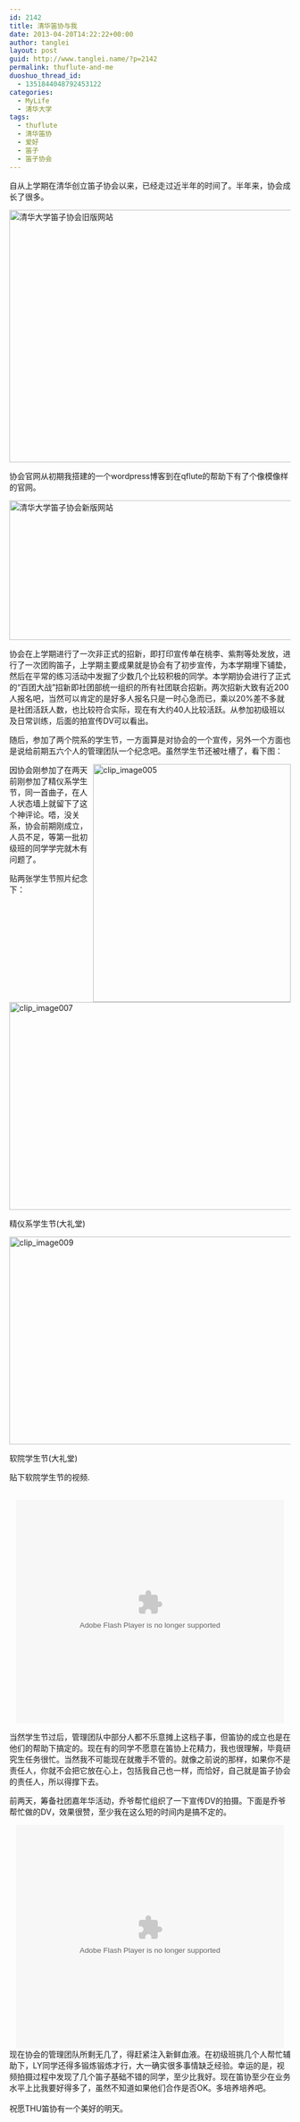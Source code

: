 ```yaml
---
id: 2142
title: 清华笛协与我
date: 2013-04-20T14:22:22+00:00
author: tanglei
layout: post
guid: http://www.tanglei.name/?p=2142
permalink: thuflute-and-me
duoshuo_thread_id:
  - 1351844048792453122
categories:
  - MyLife
  - 清华大学
tags:
  - thuflute
  - 清华笛协
  - 爱好
  - 笛子
  - 笛子协会
---
```

自从上学期在清华创立笛子协会以来，已经走过近半年的时间了。半年来，协会成长了很多。

[<img title="清华大学笛子协会旧版网站" style="border-left-width: 0px; border-right-width: 0px; border-bottom-width: 0px; float: none; margin-left: auto; display: block; border-top-width: 0px; margin-right: auto" border="0" alt="清华大学笛子协会旧版网站" src="/wp-content/uploads/2013/04/clip_image002_thumb1.jpg" width="557" height="452" />](/wp-content/uploads/2013/04/clip_image0021.jpg)

协会官网从初期我搭建的一个wordpress博客到在qflute的帮助下有了个像模像样的官网。

[<img title="清华大学笛子协会新版网站" style="border-left-width: 0px; border-right-width: 0px; border-bottom-width: 0px; float: none; margin-left: auto; display: block; border-top-width: 0px; margin-right: auto" border="0" alt="清华大学笛子协会新版网站" src="/wp-content/uploads/2013/04/clip_image004_thumb1.jpg" width="558" height="250" />](/wp-content/uploads/2013/04/clip_image0041.jpg)

协会在上学期进行了一次非正式的招新，即打印宣传单在桃李、紫荆等处发放，进行了一次团购笛子，上学期主要成果就是协会有了初步宣传，为本学期埋下铺垫，然后在平常的练习活动中发掘了少数几个比较积极的同学。本学期协会进行了正式的“百团大战”招新即社团部统一组织的所有社团联合招新。两次招新大致有近200人报名吧，当然可以肯定的是好多人报名只是一时心急而已，乘以20%差不多就是社团活跃人数，也比较符合实际，现在有大约40人比较活跃。从参加初级班以及日常训练，后面的拍宣传DV可以看出。

随后，参加了两个院系的学生节，一方面算是对协会的一个宣传，另外一个方面也是说给前期五六个人的管理团队一个纪念吧。虽然学生节还被吐槽了，看下图：

[<img title="clip_image005" style="border-left-width: 0px; border-right-width: 0px; border-bottom-width: 0px; margin-left: 0px; display: inline; border-top-width: 0px; margin-right: 0px" border="0" alt="clip_image005" align="right" src="/wp-content/uploads/2013/04/clip_image005_thumb.png" width="354" height="426" />](/wp-content/uploads/2013/04/clip_image005.png)

因协会刚参加了在两天前刚参加了精仪系学生节，同一首曲子，在人人状态墙上就留下了这个神评论。唔，没关系，协会前期刚成立，人员不足，等第一批初级班的同学学完就木有问题了。

贴两张学生节照片纪念下：

[<img title="clip_image007" style="border-left-width: 0px; border-right-width: 0px; border-bottom-width: 0px; display: inline; border-top-width: 0px" border="0" alt="clip_image007" src="/wp-content/uploads/2013/04/clip_image007_thumb.jpg" width="558" height="372" />](/wp-content/uploads/2013/04/clip_image007.jpg)

精仪系学生节(大礼堂)

[<img title="clip_image009" style="border-left-width: 0px; border-right-width: 0px; border-bottom-width: 0px; display: inline; border-top-width: 0px" border="0" alt="clip_image009" src="/wp-content/uploads/2013/04/clip_image009_thumb.jpg" width="557" height="372" />](/wp-content/uploads/2013/04/clip_image009.jpg)

软院学生节(大礼堂)

贴下软院学生节的视频.

<center>
  <br /> 
  
  <embed src="http://www.tudou.com/v/_yyUft1S2G0/&resourceId=0_05_05_99&bid=05/v.swf" type="application/x-shockwave-flash" allowscriptaccess="always" allowfullscreen="true" wmode="opaque" width="480" height="400">
  </embed>
  
  <br />
</center>

当然学生节过后，管理团队中部分人都不乐意摊上这档子事，但笛协的成立也是在他们的帮助下搞定的。现在有的同学不愿意在笛协上花精力，我也很理解，毕竟研究生任务很忙。当然我不可能现在就撒手不管的。就像之前说的那样，如果你不是责任人，你就不会把它放在心上，包括我自己也一样，而恰好，自己就是笛子协会的责任人，所以得撑下去。

前两天，筹备社团嘉年华活动，乔爷帮忙组织了一下宣传DV的拍摄。下面是乔爷帮忙做的DV，效果很赞，至少我在这么短的时间内是搞不定的。

<center>
  <embed src="http://player.youku.com/player.php/sid/XNTQ1MzM0MDY4/v.swf" allowFullScreen="true" quality="high" width="480" height="400" align="middle" allowScriptAccess="always" type="application/x-shockwave-flash">
  </embed>
</center>

<div align="left">
  现在协会的管理团队所剩无几了，得赶紧注入新鲜血液。在初级班挑几个人帮忙辅助下，LY同学还得多锻炼锻炼才行，大一确实很多事情缺乏经验。幸运的是，视频拍摄过程中发现了几个笛子基础不错的同学，至少比我好。现在笛协至少在业务水平上比我要好得多了，虽然不知道如果他们合作是否OK。多培养培养吧。
</div>

<div align="left">
  &#160;
</div>

<div align="left">
  祝愿THU笛协有一个美好的明天。
</div>
